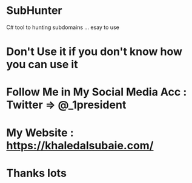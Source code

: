 # SubHunter
C# tool to hunting subdomains ... esay to use

# Don't Use it if you don't know how you can use it

# Follow Me in My Social Media Acc : Twitter => @_1president 
# My Website : https://khaledalsubaie.com/
# Thanks lots
